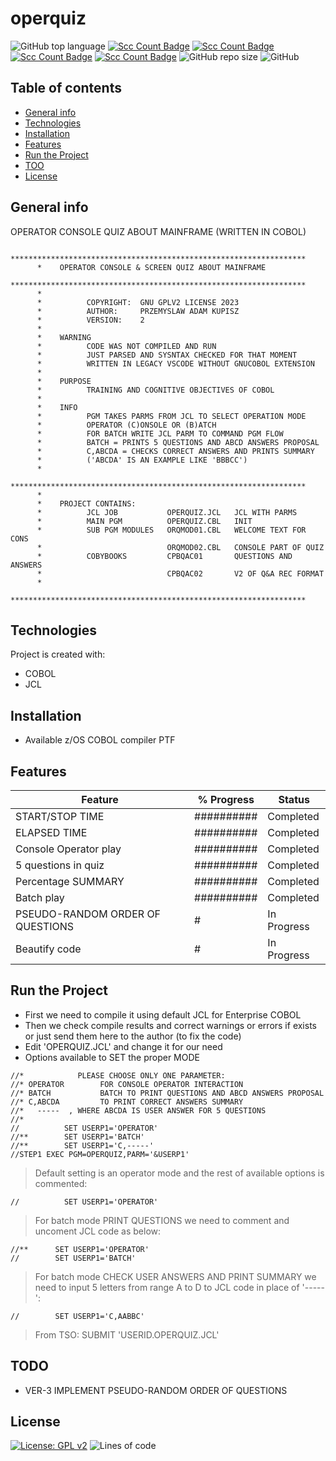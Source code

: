 # operquiz
![GitHub top language](https://img.shields.io/github/languages/top/pak-center/operquiz?style=plastic)
[![Scc Count Badge](https://sloc.xyz/github/pak-center/operquiz/)](https://github.com/pak-center/operquiz/)
[![Scc Count Badge](https://sloc.xyz/github/pak-center/operquiz/?category=code)](https://github.com/pak-center/operquiz/)
[![Scc Count Badge](https://sloc.xyz/github/pak-center/operquiz/?category=comments)](https://github.com/pak-center/operquiz/)
[![Scc Count Badge](https://sloc.xyz/github/pak-center/operquiz/?category=blanks)](https://github.com/pak-center/operquiz/)
![GitHub repo size](https://img.shields.io/github/repo-size/pak-center/operquiz?style=plastic)
![GitHub](https://img.shields.io/github/license/pak-center/operquiz?style=plastic)
## Table of contents
* [General info](#general-info)
* [Technologies](#technologies)
* [Installation](#installation)
* [Features](#features)
* [Run the Project](#run-the-project)
* [TOO](#todo)
* [License](#license)
## General info
OPERATOR CONSOLE QUIZ ABOUT MAINFRAME (WRITTEN IN COBOL)
```cobol
      ******************************************************************
      *    OPERATOR CONSOLE & SCREEN QUIZ ABOUT MAINFRAME
      ******************************************************************
      *
      *          COPYRIGHT:  GNU GPLV2 LICENSE 2023
      *          AUTHOR:     PRZEMYSLAW ADAM KUPISZ
      *          VERSION:    2
      *
      *    WARNING
      *          CODE WAS NOT COMPILED AND RUN
      *          JUST PARSED AND SYSNTAX CHECKED FOR THAT MOMENT
      *          WRITTEN IN LEGACY VSCODE WITHOUT GNUCOBOL EXTENSION
      *
      *    PURPOSE
      *          TRAINING AND COGNITIVE OBJECTIVES OF COBOL 
      *
      *    INFO
      *          PGM TAKES PARMS FROM JCL TO SELECT OPERATION MODE
      *          OPERATOR (C)ONSOLE OR (B)ATCH
      *          FOR BATCH WRITE JCL PARM TO COMMAND PGM FLOW
      *          BATCH = PRINTS 5 QUESTIONS AND ABCD ANSWERS PROPOSAL
      *          C,ABCDA = CHECKS CORRECT ANSWERS AND PRINTS SUMMARY
      *          ('ABCDA' IS AN EXAMPLE LIKE 'BBBCC')
      *
      ******************************************************************
      *
      *    PROJECT CONTAINS:
      *          JCL JOB           OPERQUIZ.JCL   JCL WITH PARMS
      *          MAIN PGM          OPERQUIZ.CBL   INIT
      *          SUB PGM MODULES   ORQMOD01.CBL   WELCOME TEXT FOR CONS
      *                            ORQMOD02.CBL   CONSOLE PART OF QUIZ
      *          COBYBOOKS         CPBQAC01       QUESTIONS AND ANSWERS
      *                            CPBQAC02       V2 OF Q&A REC FORMAT
      *
      ******************************************************************
```
## Technologies
Project is created with:
* COBOL
* JCL
## Installation
* Available z/OS COBOL compiler PTF
## Features
| Feature  | % Progress | Status |
| ---      | ---       | --- |
| START/STOP  TIME | ########## | Completed |
| ELAPSED TIME    | ########## | Completed |
| Console Operator play |##########| Completed |
| 5 questions in quiz | ########## | Completed |
| Percentage SUMMARY | ########## | Completed |
| Batch play | ########## | Completed |
| PSEUDO-RANDOM ORDER OF QUESTIONS | # | In Progress | 
| Beautify code | # | In Progress |
## Run the Project
* First we need to compile it using default JCL for Enterprise COBOL
* Then we check compile results and correct warnings or errors if exists or just send them here to the author (to fix the code)
* Edit 'OPERQUIZ.JCL' and change it for our need
* Options available to SET the proper MODE
```jcl
//*            PLEASE CHOOSE ONLY ONE PARAMETER:
//* OPERATOR        FOR CONSOLE OPERATOR INTERACTION
//* BATCH           BATCH TO PRINT QUESTIONS AND ABCD ANSWERS PROPOSAL
//* C,ABCDA         TO PRINT CORRECT ANSWERS SUMMARY
//*   -----  , WHERE ABCDA IS USER ANSWER FOR 5 QUESTIONS
//*
//          SET USERP1='OPERATOR'
//**        SET USERP1='BATCH'
//**        SET USERP1='C,-----'
//STEP1 EXEC PGM=OPERQUIZ,PARM='&USERP1'
```
> Default setting is an operator mode and the rest of available options is commented:
```jcl
//          SET USERP1='OPERATOR'
```
> For batch mode PRINT QUESTIONS we need to comment and uncoment JCL code as below:
```jcl
//**      SET USERP1='OPERATOR'
//        SET USERP1='BATCH'
```
> For batch mode CHECK USER ANSWERS AND PRINT SUMMARY we need to input 5 letters from range A to D to JCL code in place of '-----':
```jcl
//        SET USERP1='C,AABBC'
```
> From TSO: 
> SUBMIT 'USERID.OPERQUIZ.JCL'
## TODO
* VER-3 IMPLEMENT PSEUDO-RANDOM ORDER OF QUESTIONS
## License
[![License: GPL v2](https://img.shields.io/badge/License-GPL_v2-blue.svg)](https://www.gnu.org/licenses/old-licenses/gpl-2.0.en.html)
![Lines of code](https://img.shields.io/tokei/lines/github/pak-center/operquiz?label=total%20lines%20of%20code&style=plastic)
